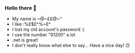 ### Hello there 👋
- My name is ~@~££@~"
- I like :%£$£^%~£^
- I lost my old account's password :(
- I use the number "91200" a lot
- .net is great!
- I don't really know what else to say...
Have a nice day! 🙃
<!--
**github-user-91200/github-user-91200** is a ✨ _special_ ✨ repository because its `README.md` (this file) appears on your GitHub profile.

Here are some ideas to get you started:

- 🔭 I’m currently working on ...
- 🌱 I’m currently learning ...
- 👯 I’m looking to collaborate on ...
- 🤔 I’m looking for help with ...
- 💬 Ask me about ...
- 📫 How to reach me: ...
- 😄 Pronouns: ...
- ⚡ Fun fact: ...
-->
